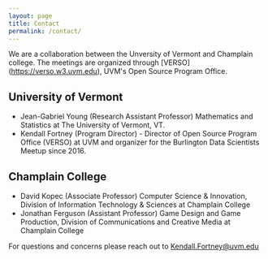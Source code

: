 ```yaml
---
layout: page
title: Contact
permalink: /contact/
---
```

We are a collaboration between the Unversity of Vermont and Champlain college. The meetings are organized through [VERSO] (https://verso.w3.uvm.edu), UVM's Open Source Program Office.

## University of Vermont

* Jean-Gabriel Young (Research Assistant Professor) Mathematics and Statistics at The University of Vermont, VT.
* Kendall Fortney (Program Director) - Director of Open Source Program Office (VERSO) at UVM and organizer for the Burlington Data Scientists Meetup since 2016.

## Champlain College

* David Kopec (Associate Professor) Computer Science & Innovation, Division of Information Technology & Sciences at Champlain College
* Jonathan Ferguson (Assistant Professor) Game Design and Game Production, Division of Communications and Creative Media at Champlain College

For questions and concerns please reach out to Kendall.Fortney@uvm.edu